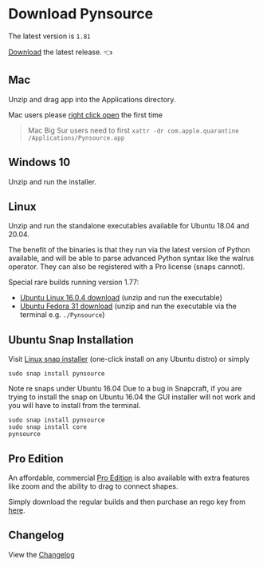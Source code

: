 # Download Pynsource 

The latest version is `1.81`

[Download](https://github.com/abulka/pynsource/releases/latest) the latest release. 👈

## Mac

Unzip and drag app into the Applications directory.

Mac users please [right click open](https://www.howtogeek.com/205393/gatekeeper-101-why-your-mac-only-allows-apple-approved-software-by-default/) the first time

> Mac Big Sur users need to first `xattr -dr com.apple.quarantine /Applications/Pynsource.app`

## Windows 10

Unzip and run the installer.

## Linux

Unzip and run the standalone executables available for Ubuntu 18.04 and 20.04.

The benefit of the binaries is that they run via the latest version of Python available, and will be able to parse advanced Python syntax like the walrus operator. They can also be registered with a Pro license (snaps cannot).

Special rare builds running version 1.77:
 * [Ubuntu Linux 16.0.4 download](http://bit.ly/pynsource-1-77-ubuntu-16) (unzip and run the executable) 
 * [Ubuntu Fedora 31 download](https://github.com/abulka/pynsource/releases/download/version-1.77/pynsource-1.77-fedora-31.zip) (unzip and run the executable via the terminal e.g. `./Pynsource`)

## Ubuntu Snap Installation

Visit [Linux snap installer](http://bit.ly/pynsource-snap) (one-click install on any Ubuntu distro) or simply

    sudo snap install pynsource

Note re snaps under Ubuntu 16.04 Due to a bug in Snapcraft, if you are trying to install the snap on Ubuntu 16.04 the GUI installer will not work and you will have to install from the terminal.

    sudo snap install pynsource
    sudo snap install core
    pynsource 

## Pro Edition

An affordable, commercial [Pro Edition](http://pynsource.com/pricing.html) is also available with extra features 
like zoom and the ability to drag to connect shapes.

Simply download the regular builds and then purchase an rego key from [here](http://pynsource.com/pricing.html).

## Changelog

View the [Changelog](CHANGELOG.md)
